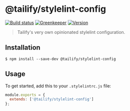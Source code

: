 # @tailify/stylelint-config

[![Build status][build-status-image]][build-status-url]
[![Greenkeeper][greenkeeper-image]][greenkeeper-url]
[![Version][version-image]][version-url]

> Tailify's very own opinionated stylelint configuration.

## Installation

```
$ npm install --save-dev @tailify/stylelint-config
```

## Usage

To get started, add this to your `.stylelintrc.js` file:

```js
module.exports = {
  extends: ['@tailify/stylelint-config']
};
```

[build-status-image]: https://travis-ci.com/tailify/stylelint-config.svg?branch=master
[build-status-url]: https://travis-ci.com/tailify/stylelint-config

[greenkeeper-image]: https://badges.greenkeeper.io/tailify/stylelint-config.svg
[greenkeeper-url]: https://greenkeeper.io

[version-image]: https://img.shields.io/npm/v/@tailify/stylelint-config.svg
[version-url]: https://www.npmjs.com/package/@tailify/stylelint-config
